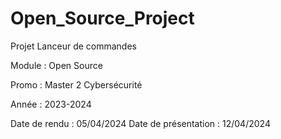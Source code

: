 # Open_Source_Project
Projet Lanceur de commandes

Module : Open Source

Promo : Master 2 Cybersécurité

Année : 2023-2024

Date de rendu : 05/04/2024
Date de présentation : 12/04/2024
